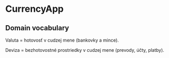 # CurrencyApp

## Domain vocabulary
Valuta = hotovosť v cudzej mene (bankovky a mince).

Deviza = bezhotovostné prostriedky v cudzej mene (prevody, účty, platby).